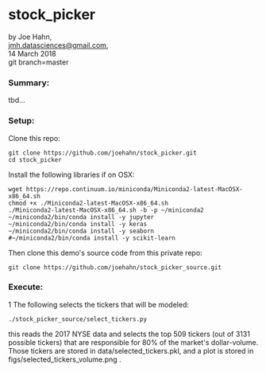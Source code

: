 # stock_picker

by Joe Hahn,<br />
jmh.datasciences@gmail.com,<br />
14 March 2018<br />
git branch=master

### Summary:
tbd...

### Setup:

Clone this repo:

    git clone https://github.com/joehahn/stock_picker.git
    cd stock_picker

Install the following libraries if on OSX:

    wget https://repo.continuum.io/miniconda/Miniconda2-latest-MacOSX-x86_64.sh
    chmod +x ./Miniconda2-latest-MacOSX-x86_64.sh
    ./Miniconda2-latest-MacOSX-x86_64.sh -b -p ~/miniconda2
    ~/miniconda2/bin/conda install -y jupyter
    ~/miniconda2/bin/conda install -y keras
    ~/miniconda2/bin/conda install -y seaborn
    #~/miniconda2/bin/conda install -y scikit-learn

Then clone this demo's source code from this private repo:

    git clone https://github.com/joehahn/stock_picker_source.git


### Execute:

1 The following selects the tickers that will be modeled:

    ./stock_picker_source/select_tickers.py

this reads the 2017 NYSE data and selects the top 509 tickers (out of 3131 possible tickers)
that are responsible for 80% of the market's dollar-volume. Those tickers are stored
in data/selected_tickers.pkl, and a plot is stored in figs/selected_tickers_volume.png .


